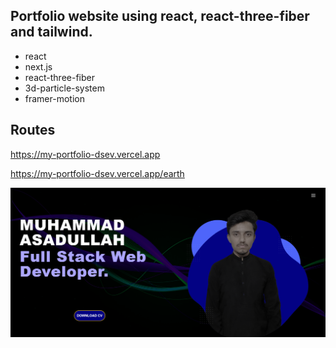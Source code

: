 ## Portfolio website using react, react-three-fiber and tailwind.

- react
- next.js
- react-three-fiber
- 3d-particle-system
- framer-motion

## Routes
https://my-portfolio-dsev.vercel.app

https://my-portfolio-dsev.vercel.app/earth

![Preview](Screenshot.png)

